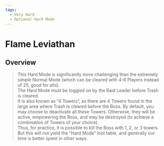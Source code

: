 ```yaml
---
tags:
  - Very Hard
  - Optional Hard Mode
---
```


# Flame Leviathan

## Overview

> This Hard Mode is significantly more challenging than the extremely simple Normal Mode (which can be cleared with 4-6 Players instead of 25, good for alts).  
> The Hard Mode must be toggled on by the Raid Leader before Trash is cleared.  
> It is also known as “4 Towers”, as there are 4 Towers found in the large area where Trash is cleared before the Boss. By default, you may choose to deactivate all these Towers. Otherwise, they will be active, empowering the Boss, and may be destroyed (to achieve a combination of Towers of your choice).  
> Thus, for practice, it is possible to kill the Boss with 1, 2, or 3 towers. But this will not yield the “Hard Mode” loot table, and generally our time is better spent in other ways.

